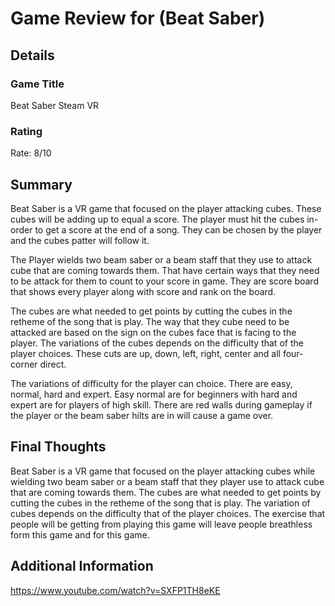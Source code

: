 # Game Review for (Beat Saber)

## Details

### Game Title
Beat Saber Steam VR

### Rating
Rate: 8/10

## Summary
  Beat Saber is a VR game that focused on the player attacking cubes. These cubes will be adding up to equal a score. The player must hit the cubes in-order to get a score at the end of a song. They can be chosen by the player and the cubes patter will follow it.
  
  The Player wields two beam saber or a beam staff that they use to attack cube that are coming towards them. That have certain ways that they need to be attack for them to count to your score in game. They are score board that shows every player along with score and rank on the board.
  
  The cubes are what needed to get points by cutting the cubes in the retheme of the song that is play. The way that they cube need to be attacked are based on the sign on the cubes face that is facing to the player. The variations of the cubes depends on the difficulty that of the player choices. These cuts are up, down, left, right, center and all four-corner direct.  
  
  The variations of difficulty for the player can choice. There are easy, normal, hard and expert. Easy normal are for beginners with hard and expert are for players of high skill. There are red walls during gameplay if the player or the beam saber hilts are in will cause a game over.

## Final Thoughts
  Beat Saber is a VR game that focused on the player attacking cubes while wielding two beam saber or a beam staff that they player use to attack cube that are coming towards them. The cubes are what needed to get points by cutting the cubes in the retheme of the song that is play. The variation of cubes depends on the difficulty that of the player choices. The exercise that people will be getting from playing this game will leave people breathless form this game and for this game.

## Additional Information
https://www.youtube.com/watch?v=SXFP1TH8eKE

